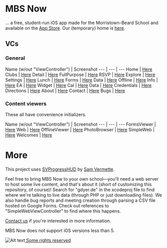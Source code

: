 # MBS Now

... a free, student-run iOS app made for the Morristown-Beard School and available on the [App Store](http://gdyer.de/appstore). Our (temporary) home is [here](http://gdyer.de).

## VCs
### General
Name (w/out "ViewController") | Screenshot
--- | --- | ---
Home | [Here](http://gdyer.de/code/screenshots/HomeVC.png)
Clubs | [Here](http://gdyer.de/code/screenshots/ClubsVC.png)
Detail | [Here](http://gdyer.de/code/screenshots/DetailVC.png)
FullPurpose | [Here](http://gdyer.de/code/screenshots/fullpurpose.png)
RSVP | [Here](http://gdyer.de/code/screenshots/rsvp.png)
Explore | [Here](http://gdyer.de/code/screenshots/ExploreVC.png)
Settings | [Here](http://gdyer.de/code/screenshots/SettingsVC.png)
Lunch | [Here](http://gdyer.de/code/screenshots/LunchVC.png)
Forms | [Here](http://gdyer.de/code/screenshots/FormsVC.png)
Data | [Here](http://gdyer.de/code/screenshots/DataVC.png)
Offline | [Here](http://gdyer.de/code/screenshots/offline.png)
Info | [Here](http://gdyer.de/code/screenshots/info.png)
EA | [Here](http://gdyer.de/code/screenshots/distinctions.png)
Widget | [Here](http://gdyer.de/code/screenshots/widget.png)
Cal | [Here](http://gdyer.de/code/screenshots/cal.png)
Data | [Here](http://gdyer.de/code/screenshots/data.png)
Credentials | [Here](http://gdyer.de/code/screenshots/credentials.png)
Directions | [Here](http://gdyer.de/code/screenshots/directions.png)
About | [Here](http://gdyer.de/code/screenshots/about.png)
Contact | [Here](http://gdyer.de/code/screenshots/contact.png)
Bugs | [Here](http://gdyer.de/code/screenshots/bugs.png)

### Content viewers
These all have convenience initializers.

Name (w/out "ViewController") | Screenshot
--- | --- | ---
FormsViewer | [Here](http://gdyer.de/code/screenshots/formsviewer.png)
Web | [Here](http://gdyer.de/code/screenshots/WebVC.png)
OfflineViewer | [Here](http://gdyer.de/code/screenshots/offlineviewer.png)
PhotoBrowser | [Here](http://gdyer.de/code/screenshots/photobrowser.png)
SimpleWeb | [Here](http://gdyer.de/code/screenshots/simpleweb.png)
Welcomes | [Here](http://gdyer.de/code/screenshots/welcomes.png)

# More
This project uses [SVProgressHUD](https://github.com/samvermette/SVProgressHUD) by [Sam Vermette](http://samvermette.com/).

Feel free to bring MBS Now to your own school—you'll need a web server to host some live content, and that's about it (short of customizing this repository, of course)! Search for "gdyer.de" in the xcodeproj file to find where we're talking to live data (through PHP or just downloading files). We also handle bug reports and meeting creation through parsing a CSV file hosted on Google Forms. Check out references to "SimpleWebViewController" to find where this happens.

[Contact us](mailto:g@gdyer.de) if you're interested in more information.

MBS Now does not support iOS versions less than 5.

![Alt text](http://i.creativecommons.org/l/by-nc-sa/3.0/80x15.png)[   Some rights reserved](http://creativecommons.org/licenses/by-nc-sa/3.0/deed.en_US)

